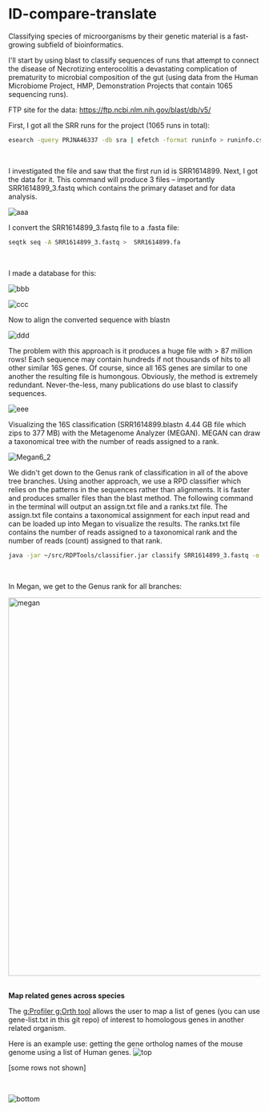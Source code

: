# ID-compare-translate


Classifying species of microorganisms by their genetic material is a fast-growing subfield of bioinformatics.
&nbsp;

I'll start by using blast to classify sequences of runs that attempt to connect the disease of Necrotizing enterocolitis a devastating complication of prematurity to microbial composition of the gut
(using data from the Human Microbiome Project, HMP, Demonstration Projects that contain 1065 sequencing runs).
&nbsp;

FTP site for the data:  https://ftp.ncbi.nlm.nih.gov/blast/db/v5/
&nbsp;

First, I got all the SRR runs for the project (1065 runs in total):
```BASH
esearch -query PRJNA46337 -db sra | efetch -format runinfo > runinfo.csv
```
&nbsp;

I investigated the file and saw that the first run id is SRR1614899. Next, I got the data for it. This command will produce 3 files –
importantly SRR1614899_3.fastq which contains the primary dataset and for data analysis.
&nbsp;

![aaa](https://github.com/programweb/ID-compare-translate/assets/12736699/feed6d4c-2127-470d-9e25-262058b39f3f)
&nbsp;

I convert the SRR1614899_3.fastq file to a .fasta file:
```BASH
seqtk seq -A SRR1614899_3.fastq >  SRR1614899.fa
```
&nbsp;

I made a database for this:
&nbsp;

![bbb](https://github.com/programweb/ID-compare-translate/assets/12736699/ed4a824d-252c-41f3-9bf0-3107c4e41724)
&nbsp;

![ccc](https://github.com/programweb/ID-compare-translate/assets/12736699/007f2901-a4c0-40f5-8ced-b178d890fd70)
&nbsp;

Now to align the converted sequence with blastn
&nbsp;

![ddd](https://github.com/programweb/ID-compare-translate/assets/12736699/ba7f901d-1f0b-4435-8268-72657371decd)
&nbsp;

The problem with this approach is it produces a huge file with > 87 million rows!
Each sequence may contain hundreds if not thousands of hits to all other similar 16S genes. 
Of course, since all 16S genes are similar to one another the resulting file is humongous. 
Obviously, the method is extremely redundant. 
Never-the-less, many publications do use blast to classify sequences.
&nbsp;

![eee](https://github.com/programweb/ID-compare-translate/assets/12736699/98862581-13d6-4d73-9de4-034a4bd66621)
&nbsp;

Visualizing the 16S classification (SRR1614899.blastn 4.44 GB file which zips to 377 MB) with the Metagenome Analyzer (MEGAN).
MEGAN can draw a taxonomical tree with the number of reads assigned to a rank.
&nbsp;

![Megan6_2](https://github.com/programweb/ID-compare-translate/assets/12736699/8137dc97-356a-430b-b34d-3a3d3b091b11)
&nbsp;

We didn't get down to the Genus rank of classification in all of the above tree branches.  Using another approach, we use a RPD classifier which relies on the patterns in the sequences rather than alignments.  It is faster and produces smaller files than the blast method. The following command in the terminal will output an assign.txt file and a ranks.txt file.  The assign.txt file contains a taxonomical assignment for each input read and can be loaded up into Megan to visualize the results. The ranks.txt file contains the number of reads assigned to a taxonomical rank and the number of reads (count) assigned to that rank.
&nbsp;

```bash
java -jar ~/src/RDPTools/classifier.jar classify SRR1614899_3.fastq -o assign.txt -h ranks.txt
```
&nbsp;

In Megan, we get to the Genus rank for all branches:
&nbsp;

<img width="755" alt="megan" src="https://github.com/programweb/ID-compare-translate/assets/12736699/8a88156f-831b-4286-a574-c8565b106c3d">
&nbsp;

**Map related genes across species**
&nbsp;

The
[g:Profiler g:Orth tool](https://biit.cs.ut.ee/gprofiler/orth "g:Profiler tool")
allows the user to map a list of genes (you can use gene-list.txt in this git repo) of interest to homologous genes in another related organism.

Here is an example use: getting the gene ortholog names of the mouse genome using a list of Human genes.
![top](https://github.com/programweb/ID-compare-translate/assets/12736699/6eefa1bf-6e31-451d-ae79-316adc6e63fb)
&nbsp;

[some rows not shown]
&nbsp;

&nbsp;

![bottom](https://github.com/programweb/ID-compare-translate/assets/12736699/e8c870ff-474d-4042-a750-0672771c33be)

